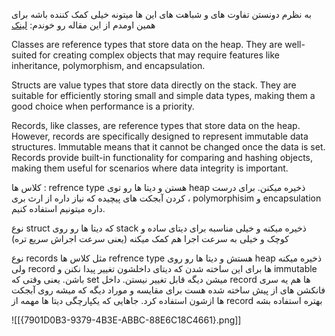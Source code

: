 به نظرم دونستن تفاوت های و شباهت های این ها میتونه خیلی کمک کننده باشه برای همین اومدم از این مقاله رو خوندم: [لینک](https://l.vrgl.ir/r?ad=1&l=https%3A%2F%2Fwww.shekhali.com%2Fclass-vs-struct-vs-record-in-csharp%2F&si=ubuxlfcxlg77&st=post&k=tn4YF0zlbPXVIv7R7ld%2BHC9F0pLtf07ft%2FCb0OLu7Sk%3D)

Classes are reference types that store data on the heap. They are well-suited for creating complex objects that may require features like inheritance, polymorphism, and encapsulation.

Structs are value types that store data directly on the stack. They are suitable for efficiently storing small and simple data types, making them a good choice when performance is a priority.

Records, like classes, are reference types that store data on the heap. However, records are specifically designed to represent immutable data structures. Immutable means that it cannot be changed once the data is set. Records provide built-in functionality for comparing and hashing objects, making them useful for scenarios where data integrity is important.

کلاس ها : refrence type هستن و دیتا ها رو توی heap ذخیره میکنن. برای درست کردن آبجکت های پیچیده که نیاز داره از ارث بری ، polymorphisim و encapsulation داره میتونیم استفاده کنیم.

نوع struct که دیتا ها رو روی stack ذخیره میکنه و خیلی مناسبه برای دیتای ساده و کوچک و خیلی به سرعت اجرا هم کمک میکنه (یعنی سرعت اجراش سریع تره)

نوع records مثل کلاس ها refrence type هستش و دیتا ها رو روی heap ذخیره میکنه ولی record ها برای این ساخته شدن که دیتای داخلشون تغییر پیدا نکنن و immutable باشن. یعنی وقتی که set میشن دیگه قابل تغییر نیستن. داخل record ها هم یه سری فانکشن های از پیش ساخته شده هست برای مقایسه و موراد دیگه که میشه روی آبجکت ها ازشون استفاده کرد. جاهایی که یکپارچگی دیتا ها مهمه از record بهتره استفاده بشه

![[{7901D0B3-9379-4B3E-ABBC-88E6C18C4661}.png]]

